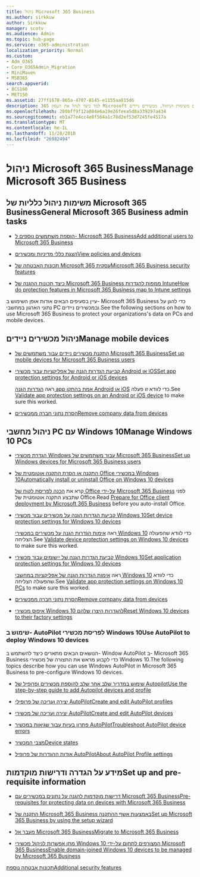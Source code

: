 ```yaml
---
title: ניהול Microsoft 365 Business
ms.author: sirkkuw
author: Sirkkuw
manager: scotv
ms.audience: Admin
ms.topic: hub-page
ms.service: o365-administration
localization_priority: Normal
ms.custom:
- Adm_O365
- Core_O365Admin_Migration
- MiniMaven
- MSB365
search.appverid:
- BCS160
- MET150
ms.assetid: 27ff1678-865a-4707-8145-e1155aa815d6
description: למד כיצד לנהל את העסק 365 Microsoft הקשורים משימות הניהול, מכשירים ניידים, Windows 10PCs ומשימות רבות כאלה.
ms.openlocfilehash: 280bff9f12a884e6a19e26feea5d8a339297a434
ms.sourcegitcommit: eb1a77e4cc4e8f564a1c78d2ef53d7245fe4517a
ms.translationtype: MT
ms.contentlocale: he-IL
ms.lasthandoff: 11/28/2018
ms.locfileid: "26982494"
---
```

# <a name="manage-microsoft-365-business"></a><span data-ttu-id="3e402-103">ניהול Microsoft 365 Business</span><span class="sxs-lookup"><span data-stu-id="3e402-103">Manage Microsoft 365 Business</span></span>

## <a name="general-microsoft-365-business-admin-tasks"></a><span data-ttu-id="3e402-104">משימות ניהול כלליות של Microsoft 365 Business</span><span class="sxs-lookup"><span data-stu-id="3e402-104">General Microsoft 365 Business admin tasks</span></span>

- [<span data-ttu-id="3e402-105">הוספת משתמשים נוספים ל- Microsoft 365 Business</span><span class="sxs-lookup"><span data-stu-id="3e402-105">Add additional users to Microsoft 365 Business</span></span>](add-users-m365b.md)
    
- [<span data-ttu-id="3e402-106">הצגת כללי מדיניות ומכשירים</span><span class="sxs-lookup"><span data-stu-id="3e402-106">View policies and devices</span></span>](view-policies-and-devices.md)
    
- [<span data-ttu-id="3e402-107">תכונות האבטחה של Microsoft 365 עסקית</span><span class="sxs-lookup"><span data-stu-id="3e402-107">Microsoft 365 Business security features</span></span>](security-features.md)
    
- [<span data-ttu-id="3e402-108">כיצד תכונות ההגנה של Microsoft 365 Business ממפות להגדרות Intune</span><span class="sxs-lookup"><span data-stu-id="3e402-108">How do protection features in Microsoft 365 Business map to Intune settings</span></span>](map-protection-features-to-intune-settings.md)
    
<span data-ttu-id="3e402-109">עיין בסעיפים הבאים אודות אופן השימוש ב- Microsoft 365 Business כדי להגן על נתוני הארגון במחשבי PC ובמכשירים ניידים.</span><span class="sxs-lookup"><span data-stu-id="3e402-109">See the following sections on how to use Microsoft 365 Business to protect your organizations's data on PCs and mobile devices.</span></span>
  
## <a name="manage-mobile-devices"></a><span data-ttu-id="3e402-110">ניהול מכשירים ניידים</span><span class="sxs-lookup"><span data-stu-id="3e402-110">Manage mobile devices</span></span>

- [<span data-ttu-id="3e402-111">התקנת מכשירים ניידים עבור משתמשים של Microsoft 365 Business</span><span class="sxs-lookup"><span data-stu-id="3e402-111">Set up mobile devices for Microsoft 365 Business users</span></span>](set-up-mobile-devices.md)
    
- [<span data-ttu-id="3e402-112">קביעת הגדרות הגנה של אפליקציות עבור מכשירי Android או iOS</span><span class="sxs-lookup"><span data-stu-id="3e402-112">Set app protection settings for Android or iOS devices</span></span>](app-protection-settings-for-android-and-ios.md)
    
    <span data-ttu-id="3e402-113">ראה [הגדרות הגנה app אמת בהתקן Android או iOS](validate-settings-on-android-or-ios.md) כדי לוודא זו פעלה.</span><span class="sxs-lookup"><span data-stu-id="3e402-113">See [Validate app protection settings on an Android or iOS device](validate-settings-on-android-or-ios.md) to make sure this worked.</span></span> 
    
- [<span data-ttu-id="3e402-114">הסרת נתוני חברה ממכשירים</span><span class="sxs-lookup"><span data-stu-id="3e402-114">Remove company data from devices</span></span>](remove-company-data.md)
    
## <a name="manage-windows-10-pcs"></a><span data-ttu-id="3e402-115">ניהול מחשבי PC עם Windows 10</span><span class="sxs-lookup"><span data-stu-id="3e402-115">Manage Windows 10 PCs</span></span>

- [<span data-ttu-id="3e402-116">הגדרת מכשירי Windows עבור משתמשים של Microsoft 365 Business</span><span class="sxs-lookup"><span data-stu-id="3e402-116">Set up Windows devices for Microsoft 365 Business users</span></span>](set-up-windows-devices.md)
    
- [<span data-ttu-id="3e402-117">התקנה או הסרת התקנה אוטומטית של Office במכשירי Windows 10</span><span class="sxs-lookup"><span data-stu-id="3e402-117">Automatically install or uninstall Office on Windows 10 devices</span></span>](auto-install-or-uninstall-office.md)
    
    <span data-ttu-id="3e402-118">קרא את [הכנה לפריסת לקוח של Office על-ידי Microsoft 365 Business](prepare-for-office-client-deployment.md) לפני שתבצע התקנה אוטומטית של Office.</span><span class="sxs-lookup"><span data-stu-id="3e402-118">Read [Prepare for Office client deployment by Microsoft 365 Business](prepare-for-office-client-deployment.md) before you auto-install Office.</span></span> 
    
- [<span data-ttu-id="3e402-119">קביעת הגדרות הגנה על מכשירים עבור מכשירי Windows 10</span><span class="sxs-lookup"><span data-stu-id="3e402-119">Set device protection settings for Windows 10 devices</span></span>](protection-settings-for-windows-10-pcs.md)
    
    <span data-ttu-id="3e402-120">ראה [אימות הגדרות הגנה על מכשירים במכשירי Windows 10](validate-settings-on-windows-10-pcs.md) כדי לוודא שהפעולה הצליחה.</span><span class="sxs-lookup"><span data-stu-id="3e402-120">See [Validate device protection settings on Windows 10 devices](validate-settings-on-windows-10-pcs.md) to make sure this worked.</span></span> 
    
- [<span data-ttu-id="3e402-121">קביעת הגדרות הגנה של יישומים עבור מכשירי Windows 10</span><span class="sxs-lookup"><span data-stu-id="3e402-121">Set application protection settings for Windows 10 devices</span></span>](protection-settings-for-windows-10-devices.md)
    
    <span data-ttu-id="3e402-122">ראה [אימות הגדרות הגנה של אפליקציות במחשבי Windows 10](validate-protection-settings-on-windows-10-pcs.md) כדי לוודא שהפעולה הצליחה.</span><span class="sxs-lookup"><span data-stu-id="3e402-122">See [Validate app protection settings on Windows 10 PCs](validate-protection-settings-on-windows-10-pcs.md) to make sure this worked.</span></span> 
    
- [<span data-ttu-id="3e402-123">הסרת נתוני חברה ממכשירים</span><span class="sxs-lookup"><span data-stu-id="3e402-123">Remove company data from devices</span></span>](remove-company-data.md)
    
- [<span data-ttu-id="3e402-124">איפוס מכשירי Windows 10 להגדרות היצרן שלהם</span><span class="sxs-lookup"><span data-stu-id="3e402-124">Reset Windows 10 devices to their factory settings</span></span>](reset-devices-to-factory-settings.md)
    
### <a name="use-autopilot-to-deploy-windows-10-devices"></a><span data-ttu-id="3e402-125">שימוש ב- AutoPilot לפריסת מכשירי Windows 10</span><span class="sxs-lookup"><span data-stu-id="3e402-125">Use AutoPilot to deploy Windows 10 devices</span></span>

<span data-ttu-id="3e402-126">הנושאים הבאים מתארים כיצד להשתמש ב- Window AutoPilot ב- Microsoft 365 Business כדי לקבוע מראש את התצורה של מכשירי Windows 10.</span><span class="sxs-lookup"><span data-stu-id="3e402-126">The following topics describe how you can use Windows AutoPilot in Microsoft 365 Business to pre-configure Windows 10 devices.</span></span>
  
- [<span data-ttu-id="3e402-127">שימוש במדריך שלב אחר שלב להוספת מכשירים ופרופיל של Autopilot</span><span class="sxs-lookup"><span data-stu-id="3e402-127">Use the step-by-step guide to add Autopilot devices and profile</span></span>](add-autopilot-devices-and-profile.md)
    
- [<span data-ttu-id="3e402-128">יצירה ועריכה של פרופילי AutoPilot</span><span class="sxs-lookup"><span data-stu-id="3e402-128">Create and edit AutoPilot profiles</span></span>](create-and-edit-autopilot-profiles.md)
    
- [<span data-ttu-id="3e402-129">יצירה ועריכה של מכשירי AutoPilot</span><span class="sxs-lookup"><span data-stu-id="3e402-129">Create and edit AutoPilot devices</span></span>](create-and-edit-autopilot-devices.md)
    
- [<span data-ttu-id="3e402-130">פתרון בעיות עבור שגיאות במכשיר AutoPilot</span><span class="sxs-lookup"><span data-stu-id="3e402-130">Troubleshoot AutoPilot device errors</span></span>](troubleshoot-autopilot-errors.md)
    
- [<span data-ttu-id="3e402-131">מצבי המכשיר</span><span class="sxs-lookup"><span data-stu-id="3e402-131">Device states</span></span>](device-states.md)
    
- [<span data-ttu-id="3e402-132">אודות ההגדרות של פרופיל AutoPilot</span><span class="sxs-lookup"><span data-stu-id="3e402-132">About AutoPilot Profile settings</span></span>](autopilot-profile-settings.md)
    
## <a name="set-up-and-pre-requisite-information"></a><span data-ttu-id="3e402-133">מידע על הגדרה ודרישות מוקדמות</span><span class="sxs-lookup"><span data-stu-id="3e402-133">Set up and pre-requisite information</span></span>

- [<span data-ttu-id="3e402-134">דרישות מוקדמות להגנה על נתונים במכשירים עם Microsoft 365 Business</span><span class="sxs-lookup"><span data-stu-id="3e402-134">Pre-requisites for protecting data on devices with Microsoft 365 Business</span></span>](pre-requisites-for-data-protection.md)
    
- [<span data-ttu-id="3e402-135">התקנה של Microsoft 365 Business באמצעות אשף ההתקנה</span><span class="sxs-lookup"><span data-stu-id="3e402-135">Set up Microsoft 365 Business by using the setup wizard</span></span>](set-up.md)
    
- [<span data-ttu-id="3e402-136">מעבר אל Microsoft 365 Business</span><span class="sxs-lookup"><span data-stu-id="3e402-136">Migrate to Microsoft 365 Business</span></span>](migrate-to-microsoft-365-business.md)
    
- [<span data-ttu-id="3e402-137">מתן אפשרות לניהול מכשירי Windows 10 המצורפים לתחום על-ידי Microsoft 365 Business</span><span class="sxs-lookup"><span data-stu-id="3e402-137">Enable domain-joined Windows 10 devices to be managed by Microsoft 365 Business</span></span>](manage-windows-devices.md)
    
[<span data-ttu-id="3e402-138">תכונות אבטחה נוספת</span><span class="sxs-lookup"><span data-stu-id="3e402-138">Additional security features</span></span>](security-features.md#additional-security-features)
    

  

